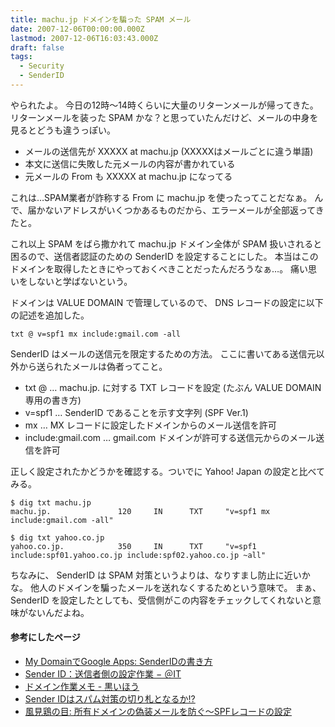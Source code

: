```yaml
---
title: machu.jp ドメインを騙った SPAM メール
date: 2007-12-06T00:00:00.000Z
lastmod: 2007-12-06T16:03:43.000Z
draft: false
tags:
  - Security
  - SenderID
---
```


やられたよ。 今日の12時〜14時くらいに大量のリターンメールが帰ってきた。 リターンメールを装った SPAM かな？と思っていたんだけど、メールの中身を見るとどうも違うっぽい。

* メールの送信先が XXXXX at machu.jp (XXXXXはメールごとに違う単語)
* 本文に送信に失敗した元メールの内容が書かれている
* 元メールの From も XXXXX at machu.jp になってる

これは…SPAM業者が詐称する From に machu.jp を使ったってことだなぁ。 んで、届かないアドレスがいくつかあるものだから、エラーメールが全部返ってきたと。

これ以上 SPAM をばら撒かれて machu.jp ドメイン全体が SPAM 扱いされると困るので、送信者認証のための SenderID を設定することにした。 本当はこのドメインを取得したときにやっておくべきことだったんだろうなぁ…。 痛い思いをしないと学ばないという。

ドメインは VALUE DOMAIN で管理しているので、 DNS レコードの設定に以下の記述を追加した。

```
txt @ v=spf1 mx include:gmail.com -all
```

SenderID はメールの送信元を限定するための方法。 ここに書いてある送信元以外から送られたメールは偽者ってこと。

* txt @ … machu.jp. に対する TXT レコードを設定 (たぶん VALUE DOMAIN 専用の書き方)
* v=spf1 … SenderID であることを示す文字列 (SPF Ver.1)
* mx … MX レコードに設定したドメインからのメール送信を許可
* include:gmail.com … gmail.com ドメインが許可する送信元からのメール送信を許可

正しく設定されたかどうかを確認する。ついでに Yahoo! Japan の設定と比べてみる。

```
$ dig txt machu.jp
machu.jp.               120     IN      TXT     "v=spf1 mx include:gmail.com -all"

$ dig txt yahoo.co.jp
yahoo.co.jp.            350     IN      TXT     "v=spf1 include:spf01.yahoo.co.jp include:spf02.yahoo.co.jp ~all"
```

ちなみに、 SenderID は SPAM 対策というよりは、なりすまし防止に近いかな。 他人のドメインを騙ったメールを送れなくするためという意味で。 まぁ、 SenderID を設定したとしても、受信側がこの内容をチェックしてくれないと意味がないんだよね。

#### 参考にしたページ

* [My DomainでGoogle Apps: SenderIDの書き方](http://googleapps.hakaede.com/2007/05/senderid_24.html)
* [Sender ID：送信者側の設定作業 − ＠IT](http://www.atmarkit.co.jp/fsecurity/special/82senderid/sender101.html)
* [ドメイン作業メモ - 黒いほう](http://d.hatena.ne.jp/yaske/20070105#p2)
* [Sender IDはスパム対策の切り札となるか!?](http://www.atmarkit.co.jp/fsecurity/rensai/trend01/trend01.html)
* [風見鶏の目: 所有ドメインの偽装メールを防ぐ〜SPFレコードの設定](http://kazamidori.net/kaoru/2006/11/spf.html)
